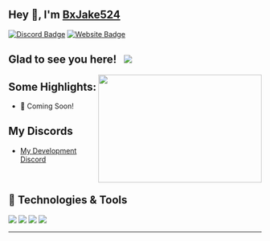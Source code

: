 ## Hey 👋, I'm [BxJake524](https://store.bxjake524.xyz/)


[![Discord Badge](https://img.shields.io/badge/-Discord-0e76a8?style=flat-square&logo=Discord&logoColor=white)](https://bxjake524.xyz/discord)
[![Website Badge](https://img.shields.io/badge/Website-3b5998?style=flat-square&logo=google-chrome&logoColor=white)](https://store.bxjake524.xyz/)

## Glad to see you here! &nbsp; ![](https://komarev.com/ghpvc/?username=JakeBones2020&label=Views&color=blue&style=plastic)

<img align="right" height="215" width="325" alt="" src="https://media.discordapp.net/attachments/829936503794040863/973738811819438111/BxJake524_-_Mascot_Transparent.png?width=517&height=517" />

## Some Highlights:

- 📌 Coming Soon!


## My Discords

- [My Development Discord](https://bxjake524.xyz/discord)

<br />

## 🔧 Technologies & Tools

![](https://img.shields.io/badge/OS-Ubuntu-informational?style=flat&logo=ubuntu&logoColor=white&color=6aa6f8)
![](https://img.shields.io/badge/Editor-VS_Code-informational?style=flat&logo=vscode&logoColor=white&color=6aa6f8)
![](https://img.shields.io/badge/Code-JavaScript-informational?style=flat&logo=javascript&logoColor=white&color=6aa6f8)
![](https://img.shields.io/badge/Tools-GitHub-informational?style=flat&logo=github&logoColor=white&color=6aa6f8)

----
